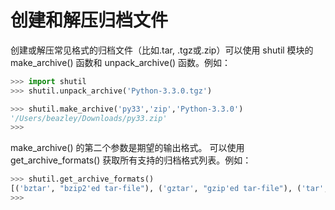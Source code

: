 # 创建和解压归档文件

创建或解压常见格式的归档文件（比如.tar, .tgz或.zip）可以使用 shutil 模块的 make_archive() 函数和 unpack_archive() 函数。例如：

```py
>>> import shutil
>>> shutil.unpack_archive('Python-3.3.0.tgz')

>>> shutil.make_archive('py33','zip','Python-3.3.0')
'/Users/beazley/Downloads/py33.zip'
>>>
```

make_archive() 的第二个参数是期望的输出格式。 可以使用 get_archive_formats() 获取所有支持的归档格式列表。例如：

```py
>>> shutil.get_archive_formats()
[('bztar', "bzip2'ed tar-file"), ('gztar', "gzip'ed tar-file"), ('tar', 'uncompressed tar file'), ('xztar', "xz'ed tar-file"), ('zip', 'ZIP file')]
>>>
```


